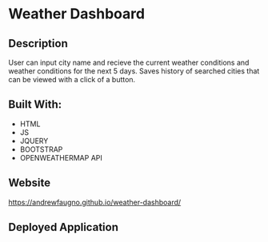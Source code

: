 # Weather Dashboard

## Description
User can input city name and recieve the current weather conditions and weather conditions for the next 5 days. Saves history of searched cities that can be viewed with a click of a button.

## Built With: 
* HTML
* JS
* JQUERY
* BOOTSTRAP
* OPENWEATHERMAP API

## Website
https://andrewfaugno.github.io/weather-dashboard/

## Deployed Application




